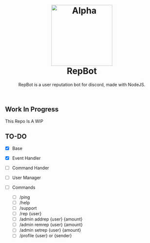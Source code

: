 <h1 align="center">
  <br>
  <a href="https://github.com/0x00032/RepBot"><img src="https://i.imgur.com/9eoeHeZ.png" height="200" alt="Alpha"></a>
  <br>
  RepBot
  <br>
</h1>

<p align="center">RepBot is a user reputation bot for discord, made with NodeJS.</p>

<br>


## Work In Progress

This Repo Is A WIP 

## TO-DO

- [x] Base

- [x] Event Handler

- [ ] Command Hander

- [ ] User Manager

- [ ] Commands
  - [ ] /ping
  - [ ] /help
  - [ ] /support
  - [ ] /rep {user}
  - [ ] /admin addrep {user} {amount}
  - [ ] /admin remrep {user} {amount}
  - [ ] /admin setrep {user} {amount}
  - [ ] /profile {user} or {sender}
